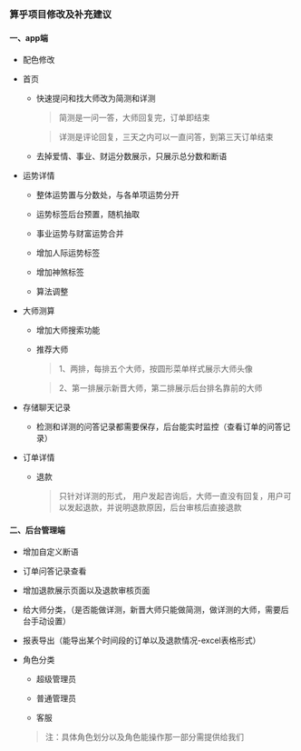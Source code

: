 ### 算乎项目修改及补充建议

#### 一、app端

- 配色修改

- 首页

	-  快速提问和找大师改为简测和详测
		
		>  简测是一问一答，大师回复完，订单即结束
		
		>  详测是评论回复，三天之内可以一直问答，到第三天订单结束

	- 去掉爱情、事业、财运分数展示，只展示总分数和断语

- 运势详情
	- 整体运势置与分数处，与各单项运势分开
	 
	- 运势标签后台预置，随机抽取

	- 事业运势与财富运势合并
	
	- 增加人际运势标签

	- 增加神煞标签

	- 算法调整

- 大师测算
	
	- 增加大师搜索功能 

	- 推荐大师
		 
		 > 1、两排，每排五个大师，按圆形菜单样式展示大师头像
		 
		 > 2、第一排展示新晋大师，第二排展示后台排名靠前的大师

- 存储聊天记录 
	
	- 检测和详测的问答记录都需要保存，后台能实时监控（查看订单的问答记录）


- 订单详情
 
   - 退款
	
		> 只针对详测的形式， 用户发起咨询后，大师一直没有回复，用户可以发起退款，并说明退款原因，后台审核后直接退款
	
#### 二、后台管理端
	
- 增加自定义断语 

- 订单问答记录查看

- 增加退款展示页面以及退款审核页面

- 给大师分类，（是否能做详测，新晋大师只能做简测，做详测的大师，需要后台手动设置）

- 报表导出（能导出某个时间段的订单以及退款情况-excel表格形式）

- 角色分类
	
	- 超级管理员

	- 普通管理员

	- 客服
	
	> 注：具体角色划分以及角色能操作那一部分需提供给我们
	
